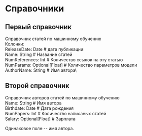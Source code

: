 # Справочники
## Первый справочник
Справочник статей по машинному обучению\
Колонки:\
ReleaseDate: Date              # дата публикации\
Name:  String                  # Название статей\
NumReferences:  Int            # Количество ссылок на эту статью\
NumParams:  Optional[Float]    # Количество параметров модели\
AuthorName: String             # Имя автора\


## Второй справочник
Справочник авторов статей по машинному обучению\
Name: String                   # Имя автора\
Birthdate: Date                # Дата рождения\
NumPapers: Int                 # Количество написаных статей\
Salary: Optional[Float]        # Зарплата

Одинаковое поле -- имя автора.
